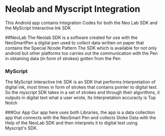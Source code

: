 # Neolab and Myscript Integration

This Android app contains Integration Codes for both the Neo Lab SDK and the MyScript Interactive Ink SDK

##NeoLab
The Neolab SDK is a software created for use with the NeoSmartPen a digital pen used to collect data written on paper that contains the Special Ncode Pattern
The SDK which is available for not only android but other platforms too carries out the communication with the Pen in obtaining data (in form of strokes) gotten from the Pen

### MyScript
The MyScript Interactive Ink SDK is an SDK that performs Interpretation of digital ink, most times in form of strokes that contains pointer to digital text.
So the myscript SDK takes in a set of strokes and through their algorithms, it outputs in digital text what a user wrote, Its Interpretation accuracty is Top Notch

###Our App
Our app here uses both Libraries, the app is a data collection app that connects with the NeoSmart Pen and collects Stoke Data with the Help of the NeoLab SDK and then interprets it to digital text using Myscript's SDK.